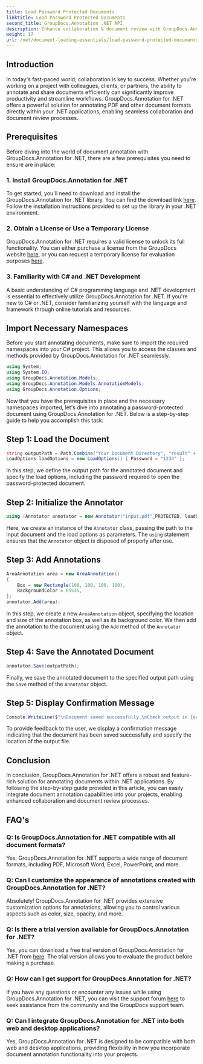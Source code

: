 ```yaml
---
title: Load Password Protected Documents
linktitle: Load Password Protected Documents
second_title: GroupDocs.Annotation .NET API
description: Enhance collaboration & document review with GroupDocs.Annotation for .NET. Annotate PDF & more seamlessly in your .NET apps.
weight: 17
url: /net/document-loading-essentials/load-password-protected-documents/
---
```

## Introduction
In today's fast-paced world, collaboration is key to success. Whether you're working on a project with colleagues, clients, or partners, the ability to annotate and share documents efficiently can significantly improve productivity and streamline workflows. GroupDocs.Annotation for .NET offers a powerful solution for annotating PDF and other document formats directly within your .NET applications, enabling seamless collaboration and document review processes.
## Prerequisites
Before diving into the world of document annotation with GroupDocs.Annotation for .NET, there are a few prerequisites you need to ensure are in place:
### 1. Install GroupDocs.Annotation for .NET
To get started, you'll need to download and install the GroupDocs.Annotation for .NET library. You can find the download link [here](https://releases.groupdocs.com/annotation/net/). Follow the installation instructions provided to set up the library in your .NET environment.
### 2. Obtain a License or Use a Temporary License
GroupDocs.Annotation for .NET requires a valid license to unlock its full functionality. You can either purchase a license from the GroupDocs website [here](https://purchase.groupdocs.com/buy), or you can request a temporary license for evaluation purposes [here](https://purchase.groupdocs.com/temporary-license/).
### 3. Familiarity with C# and .NET Development
A basic understanding of C# programming language and .NET development is essential to effectively utilize GroupDocs.Annotation for .NET. If you're new to C# or .NET, consider familiarizing yourself with the language and framework through online tutorials and resources.

## Import Necessary Namespaces
Before you start annotating documents, make sure to import the required namespaces into your C# project. This allows you to access the classes and methods provided by GroupDocs.Annotation for .NET seamlessly.
```csharp
using System;
using System.IO;
using GroupDocs.Annotation.Models;
using GroupDocs.Annotation.Models.AnnotationModels;
using GroupDocs.Annotation.Options;
```

Now that you have the prerequisites in place and the necessary namespaces imported, let's dive into annotating a password-protected document using GroupDocs.Annotation for .NET. Below is a step-by-step guide to help you accomplish this task:
## Step 1: Load the Document
```csharp
string outputPath = Path.Combine("Your Document Directory", "result" + Path.GetExtension("input.pdf"));
LoadOptions loadOptions = new LoadOptions() { Password = "1234" };
```
In this step, we define the output path for the annotated document and specify the load options, including the password required to open the password-protected document.
## Step 2: Initialize the Annotator
```csharp
using (Annotator annotator = new Annotator("input.pdf"_PROTECTED, loadOptions))
```
Here, we create an instance of the `Annotator` class, passing the path to the input document and the load options as parameters. The `using` statement ensures that the `Annotator` object is disposed of properly after use.
## Step 3: Add Annotations
```csharp
AreaAnnotation area = new AreaAnnotation()
{
    Box = new Rectangle(100, 100, 100, 100),
    BackgroundColor = 65535,
};
annotator.Add(area);
```
In this step, we create a new `AreaAnnotation` object, specifying the location and size of the annotation box, as well as its background color. We then add the annotation to the document using the `Add` method of the `Annotator` object.
## Step 4: Save the Annotated Document
```csharp
annotator.Save(outputPath);
```
Finally, we save the annotated document to the specified output path using the `Save` method of the `Annotator` object.
## Step 5: Display Confirmation Message
```csharp
Console.WriteLine($"\nDocument saved successfully.\nCheck output in {outputPath}.");
```
To provide feedback to the user, we display a confirmation message indicating that the document has been saved successfully and specify the location of the output file.

## Conclusion
In conclusion, GroupDocs.Annotation for .NET offers a robust and feature-rich solution for annotating documents within .NET applications. By following the step-by-step guide provided in this article, you can easily integrate document annotation capabilities into your projects, enabling enhanced collaboration and document review processes.
## FAQ's
### Q: Is GroupDocs.Annotation for .NET compatible with all document formats?
Yes, GroupDocs.Annotation for .NET supports a wide range of document formats, including PDF, Microsoft Word, Excel, PowerPoint, and more.
### Q: Can I customize the appearance of annotations created with GroupDocs.Annotation for .NET?
Absolutely! GroupDocs.Annotation for .NET provides extensive customization options for annotations, allowing you to control various aspects such as color, size, opacity, and more.
### Q: Is there a trial version available for GroupDocs.Annotation for .NET?
Yes, you can download a free trial version of GroupDocs.Annotation for .NET from [here](https://releases.groupdocs.com/). The trial version allows you to evaluate the product before making a purchase.
### Q: How can I get support for GroupDocs.Annotation for .NET?
If you have any questions or encounter any issues while using GroupDocs.Annotation for .NET, you can visit the support forum [here](https://forum.groupdocs.com/c/annotation/10) to seek assistance from the community and the GroupDocs support team.
### Q: Can I integrate GroupDocs.Annotation for .NET into both web and desktop applications?
Yes, GroupDocs.Annotation for .NET is designed to be compatible with both web and desktop applications, providing flexibility in how you incorporate document annotation functionality into your projects.
